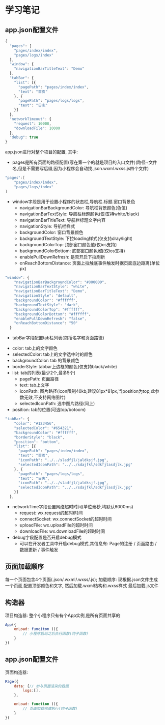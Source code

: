 # 学习笔记

## app.json配置文件
```js
{
  "pages": [
    "pages/index/index",
    "pages/logs/index"
  ],
  "window": {
    "navigationBarTitleText": "Demo"
  },
  "tabBar": {
    "list": [{
      "pagePath": "pages/index/index",
      "text": "首页"
    }, {
      "pagePath": "pages/logs/logs",
      "text": "日志"
    }]
  },
  "networkTimeout": {
    "request": 10000,
    "downloadFile": 10000
  },
  "debug": true
}
```
app.json进行对整个项目的配置,
其中:
- pages是所有页面的路径配置(写在第一个的就是项目的入口文件)(路径+文件名,但是不需要写后缀,因为小程序会自动找.json.wxml.wxss.js四个文件)
```js
"pages":[
    "pages/index/index",
    "pages/logs/index"
]
```
- window字段是用于设置小程序的状态栏,导航栏.标题.窗口背景色
  + navigationBarBackgroundColor: 导航栏背景颜色(色值)
  + navigationBarTextStyle: 导航栏标题颜色(仅i支持white/black)
  + navigationBarTitleText: 导航栏标题文字内容
  + navigationStyle: 导航栏样式
  + backgroundColor: 窗口背景颜色
  + backgroundTextStyle: 下拉loading样式(仅支持dray/light)
  + backgroundColorTop: 顶部窗口颜色值(仅ios支持)
  + backgroundColorBottom: 底部窗口颜色i值(仅ios支持)
  + enablePullDownRefresh: 是否开启下拉刷新
  + onReachBottomDistance: 页面上拉触底事件触发时据页面底边距离(单位px)
```js
"window": {
    "navigationBarBackgroundColor": "#000000",
    "navigationBarTextStyle": "white",
    "navigationBarTitleText": "Demo",
    "navigationStyle": "default",
    "backgroundColor": "#ffffff",
    "backgroundTextStyle": "dark",
    "backgroundColorTop": "#ffffff",
    "backgroundColorBottom": "#ffffff",
    "enablePullDownRefresh": "false",
    "onReachBottomDistance": "50"
  }
```
- tabBar字段配置tab栏列表(包括名字和页面路径)
 + color: tab上的文字颜色
 + selectedColor: tab上的文字选中时的颜色
 + backgroundColor: tab 的背景颜色
 + borderStyle: tabbar上边框的颜色(仅支持black/white)
 + list: tab的列表(最少2个,最多5个)
    - pagePath: 页面路径
    - text: tab上文字
    - iconPath: 图片路径(icon限制40kb,建议81px*81px,当position为top,此参数无效,不支持网络图片)
    - selectedIconPath: 选中图片路径(同上)
 + position: tab的位置(可选top/botoom)
```js
"tabBar": {
    "color": "#123456",
    "selectedColor": "#654321",
    "backgroundColor": "#ffffff",
    "borderStyle": "black",
    "position": "bottom",
    "list": [{
      "pagePath": "pages/index/index",
      "text": "首页",
      "iconPath": "../../sladfjl/jaldksjf.jpg",
      "selectedIconPath": "../../sdajfkl/sdkfjlasdjlk.jpg"
    }, {
      "pagePath": "pages/logs/logs",
      "text": "日志",
      "iconPath": "../../sladfjl/jaldksjf.jpg",
      "selectedIconPath": "../../sdajfkl/sdkfjlasdjlk.jpg"
    }]
  },
```
- networkTime字段设置网络超时时间(单位毫秒,均默认6000ms)
    + request: wx.request的超时i时间
    + connectSocket: wx.connectSocket的超时时间
    + uploadFile: wx.uploadFile的超时时间
    + downloadFile: wx.downloadFile的超时时间
- debug字段配置是否开启debug模式
    + 可以在开发者工具中开启debug模式,其信息有: Page的注册 / 页面路由 / 数据更新 / 事件触发

## 页面加载顺序
每一个页面包含4个页面(.json/.wxml/.wxss/.js);
加载顺序: 
现根据.json文件生成一个页面,配置顶部颜色和文字,
然后加载.wxml结构和.wxss样式
最后加载.js文件

## 构造器

项目构造器:
整个小程序只有有个App实例,是所有页面共享的
```js
App({
    onLoad: funciton (){
        // 小程序启动之后执行函数(钩子函数)
    }
})
```

## app.json配置文件

页面构造器:
```js
Page({
    data: {// 参与页面渲染的数据
        logs:[].
    },

    onLoad: function (){
        // 页面加载完成执行(钩子函数)
    }
})

```

